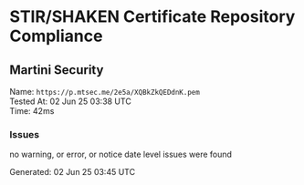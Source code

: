 # STIR/SHAKEN Certificate Repository Compliance

## Martini Security

Name: `https://p.mtsec.me/2e5a/XQBkZkQEDdnK.pem`\
Tested At: 02 Jun 25 03:38 UTC\
Time: 42ms

### Issues

no warning, or error, or notice date level issues were found

Generated: 02 Jun 25 03:45 UTC